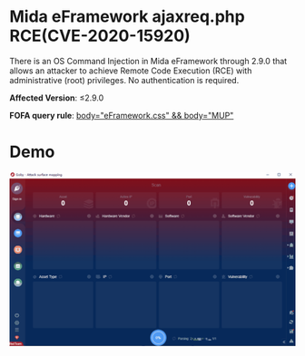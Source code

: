 # Mida eFramework ajaxreq.php RCE(CVE-2020-15920)

There is an OS Command Injection in Mida eFramework through 2.9.0 that allows an attacker to achieve Remote Code Execution (RCE) with administrative (root) privileges. No authentication is required.

**Affected Version**:  ≤2.9.0

**FOFA query rule**: [body="eFramework.css" && body="MUP"](https://fofa.so/result?qbase64=Ym9keT0iZUZyYW1ld29yay5jc3MiICYmIGJvZHk9Ik1VUCI%3D)

# Demo

![](CVE_2020_15920.gif)